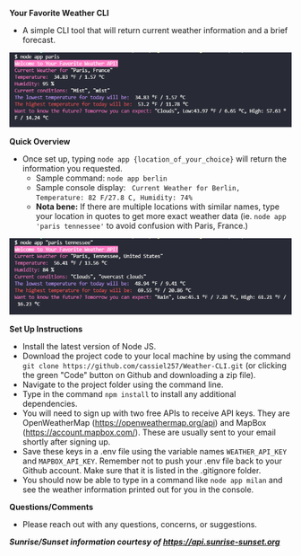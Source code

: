 **Your Favorite Weather CLI**

- A simple CLI tool that will return current weather information and a brief forecast.
  

![Screenshot](screenshot2.png)

**Quick Overview**

- Once set up, typing ```node app {location_of_your_choice}``` will return the information you requested.
    - Sample command: ```node app berlin```
    - Sample console display: ``` Current Weather for Berlin, Temperature: 82 F/27.8 C, Humidity: 74%```
    - **Nota bene:** If there are multiple locations with similar names, type your location in quotes to get more exact weather data (ie. ```node app 'paris tennessee'``` to avoid confusion with Paris, France.)

![Screenshot](screenshot3.png)

**Set Up Instructions**
- Install the latest version of Node JS.
- Download the project code to your local machine by using the command 
  ```git clone https://github.com/cassiel257/Weather-CLI.git``` (or clicking the green "Code" button on Github and downloading a zip file).
- Navigate to the project folder using the command line.
- Type in the command ```npm install``` to install any additional dependencies.
- You will need to sign up with two free APIs to receive API keys. They are OpenWeatherMap (https://openweathermap.org/api) and MapBox (https://account.mapbox.com/). These are usually sent to your email shortly after signing up.
- Save these keys in a .env file using the variable names ```WEATHER_API_KEY``` and ```MAPBOX_API_KEY```. Remember not to push your .env file back to your Github account. Make sure that it is listed in the .gitignore folder.
- You should now be able to type in a command like ```node app milan``` and see the weather information printed out for you in the console.

**Questions/Comments**
- Please reach out with any questions, concerns, or suggestions.

***Sunrise/Sunset information courtesy of https://api.sunrise-sunset.org***
